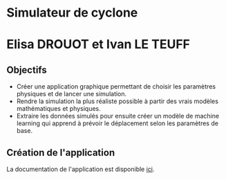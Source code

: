 # Simulateur de cyclone
# Elisa DROUOT et Ivan LE TEUFF

## Objectifs
- Créer une application graphique permettant de choisir les paramètres physiques et de lancer une simulation.
- Rendre la simulation la plus réaliste possible à partir des vrais modèles mathématiques et physiques.
- Extraire les données simulés pour ensuite créer un modèle de machine learning qui apprend à prévoir le déplacement selon les paramètres de base.

## Création de l'application
La documentation de l'application est disponible [ici](/application).
